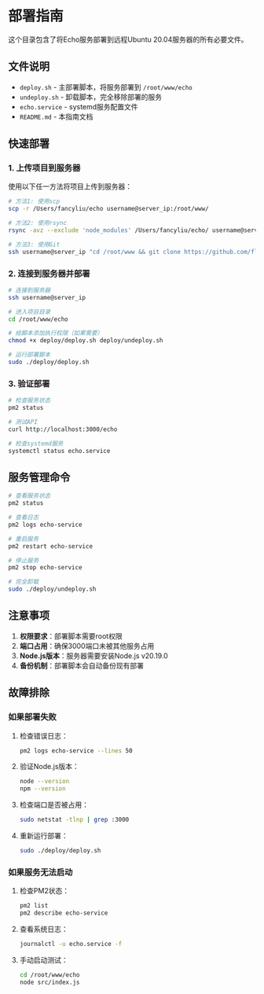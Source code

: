# 部署指南

这个目录包含了将Echo服务部署到远程Ubuntu 20.04服务器的所有必要文件。

## 文件说明

- `deploy.sh` - 主部署脚本，将服务部署到 `/root/www/echo`
- `undeploy.sh` - 卸载脚本，完全移除部署的服务
- `echo.service` - systemd服务配置文件
- `README.md` - 本指南文档

## 快速部署

### 1. 上传项目到服务器

使用以下任一方法将项目上传到服务器：

```bash
# 方法1: 使用scp
scp -r /Users/fancyliu/echo username@server_ip:/root/www/

# 方法2: 使用rsync
rsync -avz --exclude 'node_modules' /Users/fancyliu/echo/ username@server_ip:/root/www/echo/

# 方法3: 使用Git
ssh username@server_ip "cd /root/www && git clone https://github.com/flanliulf/echo.git echo"
```

### 2. 连接到服务器并部署

```bash
# 连接到服务器
ssh username@server_ip

# 进入项目目录
cd /root/www/echo

# 给脚本添加执行权限（如果需要）
chmod +x deploy/deploy.sh deploy/undeploy.sh

# 运行部署脚本
sudo ./deploy/deploy.sh
```

### 3. 验证部署

```bash
# 检查服务状态
pm2 status

# 测试API
curl http://localhost:3000/echo

# 检查systemd服务
systemctl status echo.service
```

## 服务管理命令

```bash
# 查看服务状态
pm2 status

# 查看日志
pm2 logs echo-service

# 重启服务
pm2 restart echo-service

# 停止服务
pm2 stop echo-service

# 完全卸载
sudo ./deploy/undeploy.sh
```

## 注意事项

1. **权限要求**：部署脚本需要root权限
2. **端口占用**：确保3000端口未被其他服务占用
3. **Node.js版本**：服务器需要安装Node.js v20.19.0
4. **备份机制**：部署脚本会自动备份现有部署

## 故障排除

### 如果部署失败

1. 检查错误日志：
   ```bash
   pm2 logs echo-service --lines 50
   ```

2. 验证Node.js版本：
   ```bash
   node --version
   npm --version
   ```

3. 检查端口是否被占用：
   ```bash
   sudo netstat -tlnp | grep :3000
   ```

4. 重新运行部署：
   ```bash
   sudo ./deploy/deploy.sh
   ```

### 如果服务无法启动

1. 检查PM2状态：
   ```bash
   pm2 list
   pm2 describe echo-service
   ```

2. 查看系统日志：
   ```bash
   journalctl -u echo.service -f
   ```

3. 手动启动测试：
   ```bash
   cd /root/www/echo
   node src/index.js
   ``` 
